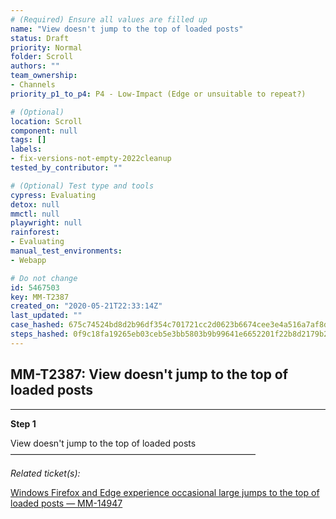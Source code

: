 ```yaml
---
# (Required) Ensure all values are filled up
name: "View doesn't jump to the top of loaded posts"
status: Draft
priority: Normal
folder: Scroll
authors: ""
team_ownership:
- Channels
priority_p1_to_p4: P4 - Low-Impact (Edge or unsuitable to repeat?)

# (Optional)
location: Scroll
component: null
tags: []
labels:
- fix-versions-not-empty-2022cleanup
tested_by_contributor: ""

# (Optional) Test type and tools
cypress: Evaluating
detox: null
mmctl: null
playwright: null
rainforest:
- Evaluating
manual_test_environments:
- Webapp

# Do not change
id: 5467503
key: MM-T2387
created_on: "2020-05-21T22:33:14Z"
last_updated: ""
case_hashed: 675c74524bd8d2b96df354c701721cc2d0623b6674cee3e4a516a7af8d9030f54e9f11b17e84753994c7b9d5f0632cf8
steps_hashed: 0f9c18fa19265eb03ceb5e3bb5803b9b99641e6652201f22b8d2179b26039a604ce834169b2488ffb5532f7c681ecef4
---
```


<!-- (Auto-generated) Based on frontmatter's "key" and "name" -->

## MM-T2387: View doesn't jump to the top of loaded posts

---

**Step 1**

View doesn't jump to the top of loaded posts\
————————————————————————————

_Related ticket(s):_

[Windows Firefox and Edge experience occasional large jumps to the top of loaded posts — MM-14947](https://mattermost.atlassian.net/browse/MM-14947)
